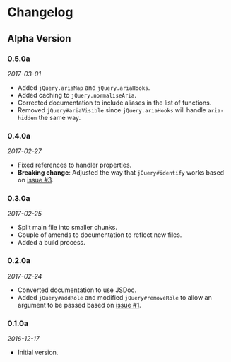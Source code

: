 # Changelog

## Alpha Version

### 0.5.0a
_2017-03-01_
- Added `jQuery.ariaMap` and `jQuery.ariaHooks`.
- Added caching to `jQuery.normaliseAria`.
- Corrected documentation to include aliases in the list of functions.
- Removed `jQuery#ariaVisible` since `jQuery.ariaHooks` will handle `aria-hidden` the same way.

### 0.4.0a
_2017-02-27_
- Fixed references to handler properties.
- **Breaking change**: Adjusted the way that `jQuery#identify` works based on [issue #3](https://github.com/Skateside/jquery-aria/issues/3).

### 0.3.0a
_2017-02-25_
- Split main file into smaller chunks.
- Couple of amends to documentation to reflect new files.
- Added a build process.

### 0.2.0a
_2017-02-24_
- Converted documentation to use JSDoc.
- Added `jQuery#addRole` and modified `jQuery#removeRole` to allow an argument to be passed based on [issue #1](https://github.com/Skateside/jquery-aria/issues/1).

### 0.1.0a
_2016-12-17_
- Initial version.
